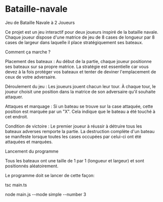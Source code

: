 # Bataille-navale 
 Jeu de Bataille Navale à 2 Joueurs

Ce projet est un jeu interactif pour deux joueurs inspiré de la bataille navale. Chaque joueur dispose d'une matrice de jeu de 8 cases de longueur par 8 cases de largeur dans laquelle il place stratégiquement ses bateaux.

Comment ça marche ?

Placement des bateaux :
Au début de la partie, chaque joueur positionne ses bateaux sur sa propre matrice. La stratégie est essentielle car vous devez à la fois protéger vos bateaux et tenter de deviner l'emplacement de ceux de votre adversaire.

Déroulement du jeu :
Les joueurs jouent chacun leur tour. À chaque tour, le joueur choisit une position dans la matrice de son adversaire qu'il souhaite attaquer.

Attaques et marquage :
Si un bateau se trouve sur la case attaquée, cette position est marquée par un "X". Cela indique que le bateau a été touché à cet endroit.

Condition de victoire :
Le premier joueur à réussir à détruire tous les bateaux adverses remporte la partie. La destruction complète d'un bateau se manifeste lorsque toutes les cases occupées par celui-ci ont été attaquées et marquées.

Lancement du programme 

Tous les bateaux ont une taille de 1 par 1 (longueur et largeur) et sont positionnés aléatoirement.

Le programme doit se lancer de cette façon:


 tsc main.ts

 node main.js --mode simple --number 3